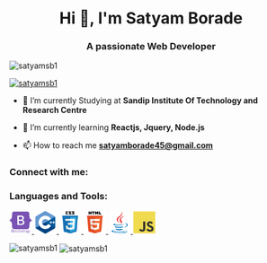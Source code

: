 <h1 align="center">Hi 👋, I'm Satyam Borade</h1>
<h3 align="center">A passionate Web Developer</h3>

<p align="left"> <img src="https://komarev.com/ghpvc/?username=satyamsb1&label=Profile%20views&color=0e75b6&style=flat" alt="satyamsb1" /> </p>

<p align="left"> <a href="https://github.com/ryo-ma/github-profile-trophy"><img src="https://github-profile-trophy.vercel.app/?username=satyamsb1" alt="satyamsb1" /></a> </p>

- 🔭 I’m currently Studying at **Sandip Institute Of Technology and Research Centre**

- 🌱 I’m currently learning **Reactjs, Jquery, Node.js**

- 📫 How to reach me **satyamborade45@gmail.com**

<h3 align="left">Connect with me:</h3>
<p align="left">
</p>

<h3 align="left">Languages and Tools:</h3>
<p align="left"> <a href="https://getbootstrap.com" target="_blank" rel="noreferrer"> <img src="https://raw.githubusercontent.com/devicons/devicon/master/icons/bootstrap/bootstrap-plain-wordmark.svg" alt="bootstrap" width="40" height="40"/> </a> <a href="https://www.w3schools.com/cpp/" target="_blank" rel="noreferrer"> <img src="https://raw.githubusercontent.com/devicons/devicon/master/icons/cplusplus/cplusplus-original.svg" alt="cplusplus" width="40" height="40"/> </a> <a href="https://www.w3schools.com/css/" target="_blank" rel="noreferrer"> <img src="https://raw.githubusercontent.com/devicons/devicon/master/icons/css3/css3-original-wordmark.svg" alt="css3" width="40" height="40"/> </a> <a href="https://www.w3.org/html/" target="_blank" rel="noreferrer"> <img src="https://raw.githubusercontent.com/devicons/devicon/master/icons/html5/html5-original-wordmark.svg" alt="html5" width="40" height="40"/> </a> <a href="https://www.java.com" target="_blank" rel="noreferrer"> <img src="https://raw.githubusercontent.com/devicons/devicon/master/icons/java/java-original.svg" alt="java" width="40" height="40"/> </a> <a href="https://developer.mozilla.org/en-US/docs/Web/JavaScript" target="_blank" rel="noreferrer"> <img src="https://raw.githubusercontent.com/devicons/devicon/master/icons/javascript/javascript-original.svg" alt="javascript" width="40" height="40"/> </a> </p>

<p><img align="left" src="https://github-readme-stats.vercel.app/api/top-langs?username=satyamsb1&show_icons=true&locale=en&layout=compact" alt="satyamsb1" /></p>

<p>&nbsp;<img align="center" src="https://github-readme-stats.vercel.app/api?username=satyamsb1&show_icons=true&locale=en" alt="satyamsb1" /></p>


